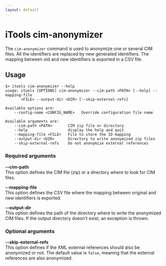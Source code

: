 ```yaml
---
layout: default
---
```


# iTools cim-anonymizer

The `cim-anonymizer` command is used to anonymize one or several CIM files. All the identifiers are replaced by new generated identifiers. The mapping between old and new identifiers is exported in a CSV file.

## Usage
```
$> itools cim-anonymizer --help
usage: itools [OPTIONS] cim-anonymizer --cim-path <PATH> [--help] --mapping-file
       <FILE> --output-dir <DIR> [--skip-external-refs]

Available options are:
    --config-name <CONFIG_NAME>   Override configuration file name

Available arguments are:
    --cim-path <PATH>       CIM zip file or directory
    --help                  display the help and quit
    --mapping-file <FILE>   File to store the ID mapping
    --output-dir <DIR>      Directory to write anonymized zip files
    --skip-external-refs    Do not anonymize external references
```

### Required arguments

**\-\-cim-path**  
This option defines the CIM file (zip) or a directory where to look for CIM files.

**\-\-mapping-file**  
This option defines the CSV file where the mapping between original and new identifiers is exported.

**\-\-output-dir**  
This option defines the path of the directory where to write the anonymized CIM files. If the output directory doesn't exist, an exception is thrown.

### Optional arguments

**\-\-skip-external-refs**  
This option defines if the XML external references should also be anonymized or not. The default value is `false`, meaning that the external references are also anonymized.
